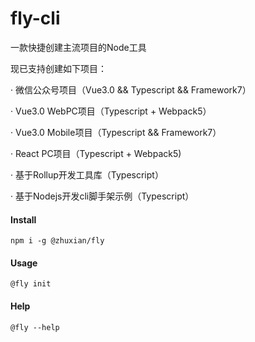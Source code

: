 # fly-cli
一款快捷创建主流项目的Node工具

现已支持创建如下项目：

· 微信公众号项目（Vue3.0 && Typescript && Framework7）

· Vue3.0 WebPC项目（Typescript + Webpack5）

· Vue3.0 Mobile项目（Typescript && Framework7）

· React PC项目（Typescript + Webpack5)

· 基于Rollup开发工具库（Typescript）

· 基于Nodejs开发cli脚手架示例（Typescript）

#### Install
```
npm i -g @zhuxian/fly
```

#### Usage
```
@fly init
```

#### Help
```
@fly --help
```


